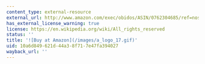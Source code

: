 ```yaml
---
content_type: external-resource
external_url: http://www.amazon.com/exec/obidos/ASIN/0762304685/ref=nosim/mitopencourse-20
has_external_license_warning: true
license: https://en.wikipedia.org/wiki/All_rights_reserved
status: ''
title: '![Buy at Amazon](/images/a_logo_17.gif)'
uid: 10a6d849-621d-44a3-8f71-7e47fa394027
wayback_url: ''
---
```

